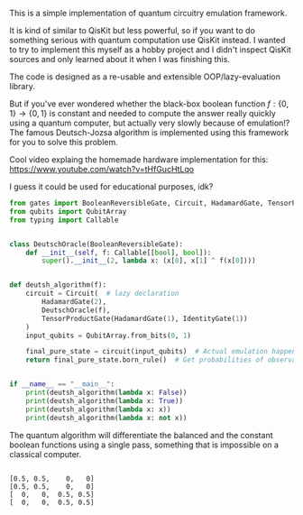 This is a simple implementation of quantum circuitry emulation framework.

It is kind of similar to QisKit but less powerful, so if you want to do something serious with quantum computation use QisKit instead. I wanted to try to implement this myself as a hobby project and I didn't inspect QisKit sources and only learned about it when I was finishing this.

The code is designed as a re-usable and extensible OOP/lazy-evaluation library.

But if you've ever wondered whether the black-box boolean function $f: \lbrace 0,1\rbrace  \to \lbrace 0, 1\rbrace$ is constant and needed to compute the answer really quickly using a quantum computer,
but actually very slowly because of emulation!? The famous Deutsch-Jozsa algorithm is implemented using this framework for you to solve this problem.

Cool video explaing the homemade hardware implementation for this: https://www.youtube.com/watch?v=tHfGucHtLqo

I guess it could be used for educational purposes, idk?

```python
from gates import BooleanReversibleGate, Circuit, HadamardGate, TensorProductGate, IdentityGate
from qubits import QubitArray
from typing import Callable


class DeutschOracle(BooleanReversibleGate):
    def __init__(self, f: Callable[[bool], bool]):
        super().__init__(2, lambda x: (x[0], x[1] ^ f(x[0])))


def deutsh_algorithm(f):
    circuit = Circuit(  # lazy declaration
        HadamardGate(2),
        DeutschOracle(f),
        TensorProductGate(HadamardGate(1), IdentityGate(1))
    )
    input_qubits = QubitArray.from_bits(0, 1)

    final_pure_state = circuit(input_qubits)  # Actual emulation happens here
    return final_pure_state.born_rule()  # Get probabilities of observations


if __name__ == "__main__":
    print(deutsh_algorithm(lambda x: False))
    print(deutsh_algorithm(lambda x: True))
    print(deutsh_algorithm(lambda x: x))
    print(deutsh_algorithm(lambda x: not x))
```

The quantum algorithm will differentiate the balanced and the constant boolean functions using a single pass, something that is impossible on a classical computer.

```

[0.5, 0.5,    0,   0]
[0.5, 0.5,    0,   0]
[  0,   0,  0.5, 0.5]
[  0,   0,  0.5, 0.5]
```
